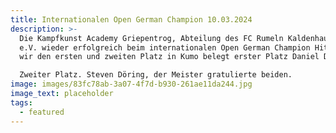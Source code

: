 ```yaml
---
title: Internationalen Open German Champion 10.03.2024
description: >-
  Die Kampfkunst Academy Griepentrog, Abteilung des FC Rumeln Kaldenhausen 1955
  e.V. wieder erfolgreich beim internationalen Open German Champion Hits haben
  wir den ersten und zweiten Platz in Kumo belegt erster Platz Daniel D‘heur

  Zweiter Platz. Steven Döring, der Meister gratulierte beiden.
image: images/83fc78ab-3a07-4f7d-b930-261ae11da244.jpg
image_text: placeholder
tags:
  - featured
---
```

